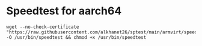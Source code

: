 # Speedtest for aarch64 

```
wget --no-check-certificate "https://raw.githubusercontent.com/alkhanet26/sptest/main/armvirt/speedtes" -O /usr/bin/speedtest && chmod +x /usr/bin/speedtest
```
